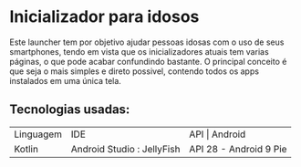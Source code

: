 # Inicializador para idosos
Este launcher tem por objetivo ajudar pessoas idosas com o uso de seus smartphones, tendo em vista que os inicializadores atuais tem varias páginas, o que pode acabar confundindo bastante.
O principal conceito é que seja o mais simples e direto possivel, contendo todos os apps instalados em uma única tela.

## Tecnologias usadas:
<table>
<tr>
  <td>Linguagem</td>
  <td>IDE</td>
  <td>API | Android </td>
</tr>
<tr>
  <td>Kotlin</td>
  <td>Android Studio : JellyFish</td>
  <td>API 28 - Android 9 Pie</td>
</tr>
</table>
